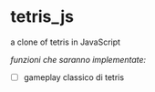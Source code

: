 # tetris_js
a clone of tetris in JavaScript

*funzioni che saranno implementate:*

- [ ] gameplay classico di tetris
